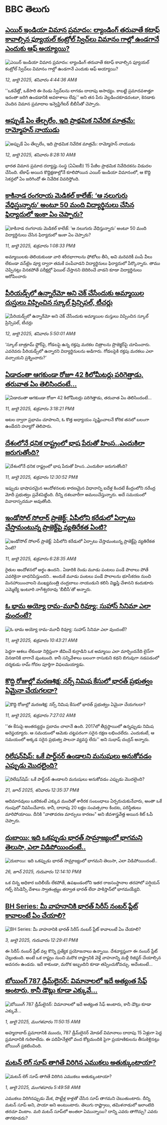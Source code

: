 # BBC తెలుగు## [ఎయిర్ ఇండియా విమాన ప్రమాదం:  ల్యాండింగ్ తరువాతే కటాఫ్ కావాల్సిన ఫ్యూయల్ కంట్రోల్ స్విచ్‌లు విమానం గాల్లో ఉండగానే ఎందుకు ఆఫ్ అయ్యాయి?](https://www.bbc.com/telugu/articles/c39zw9l2kgvo?at_campaign=githubrss)![ఎయిర్ ఇండియా విమాన ప్రమాదం:  ల్యాండింగ్ తరువాతే కటాఫ్ కావాల్సిన ఫ్యూయల్ కంట్రోల్ స్విచ్‌లు విమానం గాల్లో ఉండగానే ఎందుకు ఆఫ్ అయ్యాయి?](https://ichef.bbci.co.uk/ace/ws/240/cpsprodpb/5421/live/6150cf20-5edb-11f0-8676-9f1d76ba71f1.jpg)_12, జులై 2025, శనివారం 4:44:36 AMకి_''ఒకచేత్తో, ఒకేసారి ఈ రెండు స్విచ్‌లను లాగడం దాదాపు అసాధ్యం. కాబట్టి ప్రమాదవశాత్తూ ఇదంతా జరిగి ఉండడానికి అవకాశాలు లేవు'' అని తన పేరు వెల్లడించకూడదంటూ, కెనడాకు చెందిన విమాన ప్రమాదాల ఇన్వెస్టిగేటర్ బీబీసీతో చెప్పారు.## [అప్పుడే ఏం తేల్చలేం, ఇది ప్రాథమిక నివేదిక మాత్రమే: రామ్మోహన్ నాయుడు](https://www.bbc.com/telugu/articles/c784jp4g3m2o?at_campaign=githubrss)![అప్పుడే ఏం తేల్చలేం, ఇది ప్రాథమిక నివేదిక మాత్రమే: రామ్మోహన్ నాయుడు](https://ichef.bbci.co.uk/ace/ws/240/cpsprodpb/0e8d/live/119e7e40-5efa-11f0-826a-b34fc8c42cab.jpg)_12, జులై 2025, శనివారం 8:28:10 AMకి_భారత విమాన ప్రమాద దర్యాప్తు సంస్థ (ఏఏఐబీ) 15 పేజీల ప్రాథమిక నివేదిదకను విడుదల చేసింది. టేకాఫ్ అయిన కొద్దిక్షణాల్లోనే కూలిపోయిన ఎయిర్ ఇండియా విమానంలో, ఆ కొద్ది సెకన్లలో ఏం జరిగిందో ఈ నివేదిక వివరిస్తోంది.## [కాకినాడ రంగరాయ మెడికల్ కాలేజ్: ‘ఆ నలుగురు వేధిస్తున్నారు’ అంటూ 50 మంది విద్యార్థినులు చేసిన ఫిర్యాదులో ఇంకా ఏం చెప్పారు?](https://www.bbc.com/telugu/articles/c5y752jepy0o?at_campaign=githubrss)![కాకినాడ రంగరాయ మెడికల్ కాలేజ్: ‘ఆ నలుగురు వేధిస్తున్నారు’ అంటూ 50 మంది విద్యార్థినులు చేసిన ఫిర్యాదులో ఇంకా ఏం చెప్పారు?](https://ichef.bbci.co.uk/ace/ws/240/cpsprodpb/61f8/live/78c721c0-5e56-11f0-8515-6bc8a9e55cf1.jpg)_11, జులై 2025, శుక్రవారం 1:08:33 PMకి_అమ్మాయిలకు తెలియకుండా వారి శరీరభాగాలను ఫోటోలు తీసి, అవి మరెవరికీ పంపే వీలు లేకుండా వన్‌టైం వ్యూ ద్వారా తమకే పంపేవాడని విద్యార్థినులు ఫిర్యాదులో పేర్కొన్నారు. తాము చెప్పినట్లు వినకపోతే  పరీక్షల్లో ఫెయిల్‌ చేస్తానని బెదిరించే వాడని కూడా విద్యార్థినులు ఆరోపించారు## [పీరియడ్స్‌లో ఉన్నారేమో అని చెక్ చేసేందుకు అమ్మాయిల దుస్తులు విప్పించిన స్కూల్ ప్రిన్సిపల్, టీచర్లు](https://www.bbc.com/telugu/articles/cj4ezzq9peno?at_campaign=githubrss)![పీరియడ్స్‌లో ఉన్నారేమో అని చెక్ చేసేందుకు అమ్మాయిల దుస్తులు విప్పించిన స్కూల్ ప్రిన్సిపల్, టీచర్లు](https://ichef.bbci.co.uk/ace/ws/240/cpsprodpb/764c/live/8d9f1c30-5e68-11f0-960d-e9f1088a89fe.jpg)_12, జులై 2025, శనివారం 5:50:01 AMకి_‘స్కూల్ బాత్రూమ్‌ ఫ్లోర్‌పై, గోడలపై ఉన్న రక్తపు మరకల చిత్రాలను ప్రొజెక్టర్‌పై చూపించారు. ఎవరెవరు పీరియడ్స్‌లో ఉన్నారని విద్యార్థినులను అడిగారు. గోడలపైకి రక్తపు మరకలు ఎలా వచ్చాయని ప్రశ్నించారు?’## [ఏడాదంతా ఆగకుండా రోజూ 42 కిలోమీటర్లు పరిగెత్తాడు, తరువాత ఏం తెలిసిందంటే...](https://www.bbc.com/telugu/articles/c2k18p3pvlxo?at_campaign=githubrss)![ఏడాదంతా ఆగకుండా రోజూ 42 కిలోమీటర్లు పరిగెత్తాడు, తరువాత ఏం తెలిసిందంటే...](https://ichef.bbci.co.uk/ace/ws/240/cpsprodpb/9b2c/live/e7ca8d40-5e3e-11f0-be82-117161087dc9.jpg)_11, జులై 2025, శుక్రవారం 3:18:21 PMకి_ఆటల ద్వారా ప్రభావం చూపాలని, ఓ కొత్త అధ్యాయం సృష్టించాలనే కోరిక తనలో  బలంగా ఉండేదని హ్యూగో తెలిపారు.## [దేశంలోనే ధనిక రాష్ట్రంలో భాష పేరుతో హింస..ఎందుకిలా జరుగుతోంది? ](https://www.bbc.com/telugu/articles/cql0g9zny5no?at_campaign=githubrss)![దేశంలోనే ధనిక రాష్ట్రంలో భాష పేరుతో హింస..ఎందుకిలా జరుగుతోంది? ](https://ichef.bbci.co.uk/ace/ws/240/cpsprodpb/5ddf/live/488f74b0-5e49-11f0-a40e-a1af2950b220.jpg)_11, జులై 2025, శుక్రవారం 12:30:52 PMకి_ఇప్పుడు భాషాపరమైన ఆందోళనలకు కారణమైన విధానాన్ని ఐదేళ్ల కిందటే కేంద్రంలోని నరేంద్ర మోదీ ప్రభుత్వం ప్రవేశపెట్టింది. దీన్ని దశలవారీగా అమలుచేస్తున్నారు. అదే సమయంలో వివాదాస్పదమూ అవుతోంది.## [ఇండోసోల్ సోలార్ ప్రాజెక్ట్: ఏపీలోని కరేడులో ఏర్పాటు చేస్తామంటున్న ప్రాజెక్ట్‌పై వ్యతిరేకత ఏంటి?](https://www.bbc.com/telugu/articles/c3d1z93dnmvo?at_campaign=githubrss)![ఇండోసోల్ సోలార్ ప్రాజెక్ట్: ఏపీలోని కరేడులో ఏర్పాటు చేస్తామంటున్న ప్రాజెక్ట్‌పై వ్యతిరేకత ఏంటి?](https://ichef.bbci.co.uk/ace/ws/240/cpsprodpb/fc97/live/47bf8320-5d9c-11f0-960d-e9f1088a89fe.jpg)_11, జులై 2025, శుక్రవారం 6:28:35 AMకి_రైతుల ఆందోళనలో అర్థం ఉందని.. ఏడాదికి రెండు మూడు పంటలు పండే పొలాలు పోతే ఎవరికైనా బాధనిపిస్తుందని.. అందుకే మూడు పంటలు పండే పొలాలను భూసేకరణ నుంచి మినహాయించాలని ముఖ్యమంత్రి చంద్రబాబు నాయుడుని కలిసి విజ్ఞప్తి చేశానని కందుకూరు ఎమ్మెల్యే ఇంటూరి నాగేశ్వరరావు ‘బీబీసీ’తో అన్నారు.## [ఓ భామ అయ్యో రామ-మూవీ రివ్యూ:  సుహాస్ సినిమా ఎలా వుందంటే?](https://www.bbc.com/telugu/articles/czxe7kprl2zo?at_campaign=githubrss)![ఓ భామ అయ్యో రామ-మూవీ రివ్యూ:  సుహాస్ సినిమా ఎలా వుందంటే?](https://ichef.bbci.co.uk/ace/ws/240/cpsprodpb/b63e/live/1337baf0-5e41-11f0-a30f-5b5a523bf056.jpg)_11, జులై 2025, శుక్రవారం 10:43:21 AMకి_పెద్ద‌గా ఆశ‌లు లేకుండా నిర్లిప్తంగా జీవించే కుర్రాడిని ఒక అమ్మాయి ఎలా మార్చింద‌నేది లైన్‌గా విన‌డానికి బాగానే వుంటుంది. కానీ స‌న్నివేశాలు బ‌లంగా రాసుకుని క‌థ‌ని బిగువుగా న‌డ‌ప‌డంలో ద‌ర్శ‌కుడు రామ్ గోద‌ల పూర్తిగా విఫ‌ల‌మ‌య్యాడు.## [కొద్ది రోజుల్లో మరణశిక్ష: నర్స్ నిమిష కేసులో భారత్ ప్రభుత్వం ఏమైనా చేయగలదా?](https://www.bbc.com/telugu/articles/c0rvj7rwp49o?at_campaign=githubrss)![కొద్ది రోజుల్లో మరణశిక్ష: నర్స్ నిమిష కేసులో భారత్ ప్రభుత్వం ఏమైనా చేయగలదా?](https://ichef.bbci.co.uk/ace/ws/240/cpsprodpb/b21f/live/127beb30-5e24-11f0-a40e-a1af2950b220.png)_11, జులై 2025, శుక్రవారం 7:27:02 AMకి_''ఈ కేసుపై అంతర్యుద్ధం ప్రబావం చాలానే ఉంది. 2017లో తీవ్రస్థాయిలో ఉన్నప్పుడు నిమిష అరెస్టయ్యారు. ఆ సమయంలో ఆమెకు చట్టపరంగా సరైన రక్షణ లభించలేదు. ఎందుకంటే, ఆ సమయంలో అక్కడ సరైన ప్రభుత్వ పాలనా వ్యవస్థ లేదు'' అని సుభాష్ చంద్రన్ అన్నారు.## [రిలేషన్‌షిప్: ఒకే పార్ట్‌నర్ ఉండాలని మనుషులు అనుకోవడం ఎప్పుడు మొదలైంది?](https://www.bbc.com/telugu/articles/c62d4j0748vo?at_campaign=githubrss)![రిలేషన్‌షిప్: ఒకే పార్ట్‌నర్ ఉండాలని మనుషులు అనుకోవడం ఎప్పుడు మొదలైంది?](https://ichef.bbci.co.uk/ace/ws/240/cpsprodpb/49dd/live/f64ee1d0-4f53-11f0-a872-8baf78f7d38b.jpg)_21, జూన్ 2025, శనివారం 12:35:37 PMకి_ఆదిమానవులు ఒకరికంటే ఎక్కువ మందితో శారీరక సంబంధాలు ఏర్పరుచుకునేవారు, అంతా ఒకే గుంపులో నివసించేవారు. కానీ, దాదాపు 20 లక్షల సంవత్సరాల కిందట, పరిస్థితులు మారిపోయాయి. దీనికి "వాతావరణ మార్పులు కారణం" అని జీవశాస్త్రవేత్త అయిన కిట్ ఓపీ చెప్పారు.## [దుబాయి: ఇది ఒకప్పుడు భారత్ సామ్రాజ్యంలో భాగమని తెలుసా, ఎలా విడిపోయిందంటే..](https://www.bbc.com/telugu/articles/ce83x3rekyyo?at_campaign=githubrss)![దుబాయి: ఇది ఒకప్పుడు భారత్ సామ్రాజ్యంలో భాగమని తెలుసా, ఎలా విడిపోయిందంటే..](https://ichef.bbci.co.uk/ace/ws/240/cpsprodpb/89c1/live/fbe80b80-5282-11f0-809e-059b7ea85131.jpg)_26, జూన్ 2025, గురువారం 12:14:10 PMకి_ఒక చిన్న అధికార బదిలీయే లేకపోతే, ఉపఖండంలోని ఇతర రాజసంస్థానాల తరహాలో  పర్షియన్ గల్ఫ్ రెసిడెన్సీ దేశాలు స్వాతంత్ర్యం తర్వాత భారత్ లేదా పాకిస్తాన్‌లో భాగమయ్యేవి.## [BH Series: మీ వాహనానికి భారత్ సిరీస్ నంబర్ ప్లేట్ కావాలంటే ఏం చేయాలి?](https://www.bbc.com/telugu/articles/c9dg040gzv6o?at_campaign=githubrss)![BH Series: మీ వాహనానికి భారత్ సిరీస్ నంబర్ ప్లేట్ కావాలంటే ఏం చేయాలి?](https://ichef.bbci.co.uk/ace/ws/240/cpsprodpb/c5c0/live/7facfba0-5801-11f0-b5c5-012c5796682d.jpg)_3, జులై 2025, గురువారం 12:29:41 PMకి_ఈ సిరీస్ నంబర్ ప్లేట్ వల్ల కొన్ని ప్రత్యేక ప్రయోజనాలు ఉన్నాయి. దేశవ్యాప్తంగా ఈ నంబర్ ప్లేట్ చెల్లుతుంది. అంటే ఒక రాష్ట్రం నుంచి మరొక రాష్ట్రానికి వెళ్తే వాహనాన్ని మళ్లీ రిజిస్టర్ చేయాల్సిన అవసరం ఉండదు. ఇదే కాకుండా, మరొక ఇబ్బందిని కూడా తప్పించుకోవచ్చు. అదేంటంటే...## [బోయింగ్ 787 డ్రీమ్‌లైనర్: విమానాలలో ఇదే అత్యంత సేఫ్ అంటారు, కానీ డౌట్లు కూడా ఎక్కువే...](https://www.bbc.com/telugu/articles/c8d664g0dz9o?at_campaign=githubrss)![బోయింగ్ 787 డ్రీమ్‌లైనర్: విమానాలలో ఇదే అత్యంత సేఫ్ అంటారు, కానీ డౌట్లు కూడా ఎక్కువే...](https://ichef.bbci.co.uk/ace/ws/240/cpsprodpb/aebe/live/0ad87b80-5674-11f0-95fc-edf89039c20a.jpg)_1, జులై 2025, మంగళవారం 11:50:15 AMకి_అహ్మదాబాద్ ప్రమాదానికి ముందు, 787 డ్రీమ్‌లైనర్ మోడల్ విమానాలు దాదాపు 15 ఏళ్లుగా పెద్ద ప్రమాదానికి గురికాలేదు. ఈ పదిహేనేళ్లలో వంద కోట్లమందికి  పైగా ప్రయాణికులను తీసుకెళ్లినట్లు బోయింగ్ ప్రకటించింది.## [మటన్ లెగ్ సూప్ తాగితే విరిగిన ఎముకలు అతుక్కుంటాయా?](https://www.bbc.com/telugu/articles/c0l4g92j8kzo?at_campaign=githubrss)![మటన్ లెగ్ సూప్ తాగితే విరిగిన ఎముకలు అతుక్కుంటాయా?](https://ichef.bbci.co.uk/ace/ws/240/cpsprodpb/cffe/live/00bf0e40-4f7e-11f0-8c47-237c2e4015f5.jpg)_1, జులై 2025, మంగళవారం 5:49:58 AMకి_ఎముకలు విరిగినప్పుడు మేక, పొట్టేళ్ల కాళ్లతో చేసిన సూప్ తాగమని చెబుతుంటారు. దీన్ని మటన్ సూప్ అని, పాయా అని అంటుంటారు. తెలుగు రాష్ట్రాలు, తమిళనాడులో ఇలాంటిది తరచూ వింటాం. మరి మటన్ సూప్‌లో అంతలా ఏమున్నాయి? దాన్ని ఎవరు తాగొచ్చు? ఎవరు తాగకూడదు?